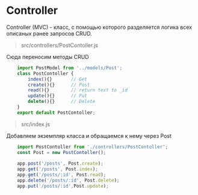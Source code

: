 
# Controller 

Controller (MVC) - класс, с помощью которого разделяется логика всех описаных ранее запросов CRUD.

> src/controllers/PostContoller.js

Сюда переносим методы CRUD

```js
    import PostModel from '../models/Post';
    class PostContoller {
        index(){}       // Get
        create(){}      // Post
        read(){}        // return text to _id
        update(){}      // Put
        delete(){}      // Delete
    }
    export default PostContoller;
```
 
> src/index.js

Добавляем экземпляр класса и обращаемся к нему через Post

```js
    import PostContoller from './controllers/PostContoller';
    const Post = new PostContoller(); 
    
    app.post('/posts', Post.create);
    app.get('/posts', Post.index);
    app.get('/posts/:id', Post.read);
    app.delete('/posts/:id', Post.delete);
    app.put('/posts/:id',Post.update);
```
